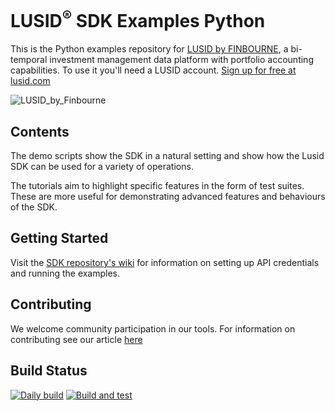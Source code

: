 # LUSID<sup>®</sup> SDK Examples Python

This is the Python examples repository for [LUSID by FINBOURNE](https://www.finbourne.com/lusid-technology), a bi-temporal investment management data platform with portfolio accounting capabilities. To use it you'll need a LUSID account. [Sign up for free at lusid.com](https://www.lusid.com/app/signup)

![LUSID_by_Finbourne](https://content.finbourne.com/LUSID_repo.png)

## Contents

The demo scripts show the SDK in a natural setting and show how the Lusid SDK can be used for a variety of operations.

The tutorials aim to highlight specific features in the form of test suites. These are more useful for demonstrating advanced features and behaviours of the SDK.

## Getting Started

Visit the [SDK repository's wiki](https://github.com/finbourne/lusid-sdk-python-preview/wiki) for information on setting up API credentials and running the examples.

## Contributing

We welcome community participation in our tools. For information on contributing see our article [here](/finbourne/lusid-sdk-examples-python/docs)

## Build Status
[![Daily build](https://github.com/finbourne/lusid-sdk-examples-python/actions/workflows/cron.yaml/badge.svg)](https://github.com/finbourne/lusid-sdk-examples-python/actions/workflows/cron.yaml)
[![Build and test](https://github.com/finbourne/lusid-sdk-examples-python/actions/workflows/build-and-test.yaml/badge.svg)](https://github.com/finbourne/lusid-sdk-examples-python/actions/workflows/build-and-test.yaml)